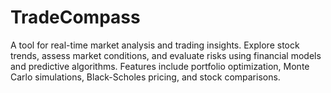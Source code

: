 # TradeCompass
A tool for real-time market analysis and trading insights. Explore stock trends, assess market conditions, and evaluate risks using financial models and predictive algorithms. Features include portfolio optimization, Monte Carlo simulations, Black-Scholes pricing, and stock comparisons.
